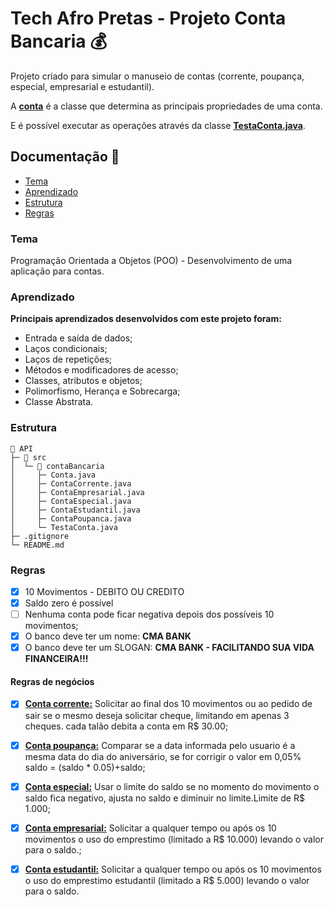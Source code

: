 # **Tech Afro Pretas - Projeto Conta Bancaria 💰**

Projeto criado para simular o manuseio de contas (corrente, poupança, especial, empresarial e estudantil).

A **[conta](https://github.com/carolmarquezini/afroTech-ProjetoContaBancaria/blob/main/contaBancaria/src/contaBancaria/Conta.java)** é a classe que determina as principais propriedades de uma conta.

E é possível executar as operações através da classe **[TestaConta.java](https://github.com/carolmarquezini/afroTech-ProjetoContaBancaria/blob/main/contaBancaria/src/contaBancaria/TestaConta.java)**.

## Documentação 📄
- [Tema](#tema)
- [Aprendizado](#aprendizado)
- [Estrutura](#estrutura)
- [Regras](#regras)

### Tema

Programação Orientada a Objetos (POO) - Desenvolvimento de uma aplicação para contas.

### Aprendizado
**Principais aprendizados desenvolvidos com este projeto foram:** 
- Entrada e saída de dados;
- Laços condicionais;
- Laços de repetições;
- Métodos e modificadores de acesso;
- Classes, atributos e objetos;
- Polimorfismo, Herança e Sobrecarga;
- Classe Abstrata.

### Estrutura
```
📂 API     
├─ 📂 src                       
│  └─ 📂 contaBancaria            
│     ├─ Conta.java
│     ├─ ContaCorrente.java
│     ├─ ContaEmpresarial.java
│     ├─ ContaEspecial.java
│     ├─ ContaEstudantil.java
│     ├─ ContaPoupanca.java  
│     └─ TestaConta.java  
├─ .gitignore 
└─ README.md             

```

### Regras

- [x] 10 Movimentos - DEBITO OU CREDITO
- [x] Saldo zero é possível
- [ ] Nenhuma conta pode ficar negativa depois dos possíveis 10 movimentos;
- [x] O banco deve ter um nome: **CMA BANK**
- [x] O banco deve ter um SLOGAN: **CMA BANK - FACILITANDO SUA VIDA FINANCEIRA!!!**

#### Regras de negócios

- [x] **[Conta corrente:](https://github.com/carolmarquezini/afroTech-ProjetoContaBancaria/blob/main/contaBancaria/src/contaBancaria/ContaCorrente.java)** Solicitar ao final dos 10 movimentos ou ao pedido de sair se o mesmo deseja solicitar cheque, limitando em apenas 3 cheques. cada talão debita a conta em R$ 30.00;

- [x] **[Conta poupança:](https://github.com/carolmarquezini/afroTech-ProjetoContaBancaria/blob/main/contaBancaria/src/contaBancaria/ContaPoupanca.java)** Comparar se a data informada pelo usuario é a mesma data do dia do aniversário, se for corrigir o valor em 0,05%  saldo = (saldo * 0.05)+saldo;

- [x] **[Conta especial:](https://github.com/carolmarquezini/afroTech-ProjetoContaBancaria/blob/main/contaBancaria/src/contaBancaria/ContaEspecial.java)** Usar o limite do saldo se no momento do movimento o saldo fica negativo, ajusta no saldo e diminuir no limite.Limite de R$ 1.000;

- [x] **[Conta empresarial:](https://github.com/carolmarquezini/afroTech-ProjetoContaBancaria/blob/main/contaBancaria/src/contaBancaria/ContaEmpresarial.java)** Solicitar a qualquer tempo ou após os 10 movimentos o uso do emprestimo (limitado a R$ 10.000) levando o valor para o saldo.;

- [x] **[Conta estudantil:](https://github.com/carolmarquezini/afroTech-ProjetoContaBancaria/blob/main/contaBancaria/src/contaBancaria/ContaEstudantil.java)** Solicitar a qualquer tempo ou após os 10 movimentos o uso do emprestimo estudantil (limitado a R$ 5.000) levando o valor para o saldo.


